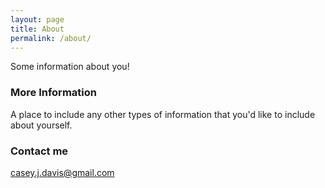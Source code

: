 ```yaml
---
layout: page
title: About
permalink: /about/
---
```


Some information about you!

### More Information

A place to include any other types of information that you'd like to include about yourself.

### Contact me

[casey.j.davis@gmail.com](mailto:casey.j.davis@gmail.com)
